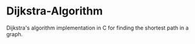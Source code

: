 # Dijkstra-Algorithm
Dijkstra's algorithm implementation in C for finding the shortest path in a graph.
